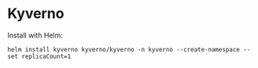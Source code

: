 # Kyverno

Install with Helm:

```shell
helm install kyverno kyverno/kyverno -n kyverno --create-namespace --set replicaCount=1
```
